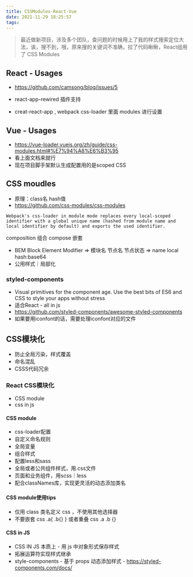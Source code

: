 ```yaml
---
title: CSSModules-React-Vue
date: 2021-11-29 18:25:57
tags:
---
```

> 最近做新项目，涉及多个团队，查问题的时候用上了我的样式搜索定位大法，诶，搜不到，哦，原来搜的关键词不准确，拉了代码瞅瞅，React组用了 CSS Modules

## React - Usages
- https://github.com/camsong/blog/issues/5

- react-app-rewired 插件支持
- creat-react-app , webpack css-loader 里面 modules 进行设置

## Vue - Usages
- https://vue-loader.vuejs.org/zh/guide/css-modules.html#%E7%94%A8%E6%B3%95
- 看上面文档来就行
- 现在项目脚手架默认生成配置用的是scoped CSS

## CSS moudles
- 原理：class名 hash值
- https://github.com/css-modules/css-modules
```
Webpack's css-loader in module mode replaces every local-scoped identifier with a global unique name (hashed from module name and local identifier by default) and exports the used identifier.
```
composition 组合 compose 嵌套
- BEM
Block  Element  Modifier => 模块名 节点名 节点状态 => name local hash:base64
- 公用样式｜局部化

### styled-components
- Visual primitives for the component age.
Use the best bits of ES6 and CSS to style your apps without stress
- 适合React - all in js
- https://github.com/styled-components/awesome-styled-components
- 如果要用iconfont的话，需要处理iconfont对应的文件

## CSS模块化
- 防止全局污染，样式覆盖
- 命名混乱
- CSSS代码冗余
### React CSS模块化
- CSS module
- css in js

#### CSS module
- css-loader配置
- 自定义命名规则
- 全局变量
- 组合样式
- 配置less和sass
- 全局或者公共组件样式，用.css文件
- 页面和业务组件，用scss｜less
- 配合classNames库，实现更灵活的动态添加类名

#### CSS module使用tips
- 仅用 class 类名定义 css ，不使用其他选择器
- 不要嵌套 css .a{ .b{} } 或者重叠 css .a .b {} 

#### CSS in JS
- CSS IN JS 本质上 - 用 js 中对象形式保存样式
- 拓展运算符实现样式继承
- style-components - 基于 props 动态添加样式 - https://styled-components.com/docs/